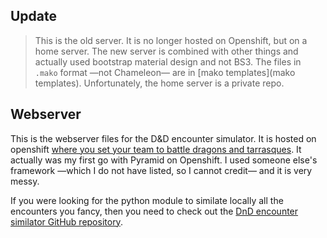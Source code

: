 ## Update
> This is the old server. It is no longer hosted on Openshift, but on a home server. The new server is combined with other things and actually used bootstrap material design and not BS3. The files in `.mako` format —not Chameleon— are in [mako templates](mako templates).
Unfortunately, the home server is a private repo.

## Webserver
This is the webserver files for the D&D encounter simulator. It is hosted on openshift [where you set your team to battle dragons and tarrasques](dnd.matteoferla.com).
It actually was my first go with Pyramid on Openshift. I used someone else's framework —which I do not have listed, so I cannot credit— and it is very messy.

If you were looking for the python module to similate locally all the encounters you fancy, then you need to check out the [DnD encounter similator  GitHub repository](https://github.com/matteoferla/DnD-battler).
